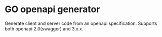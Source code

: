 # GO openapi generator

Generate client and server code from an openapi specification.
Supports both openapi 2.0(swagger) and 3.x.x.

